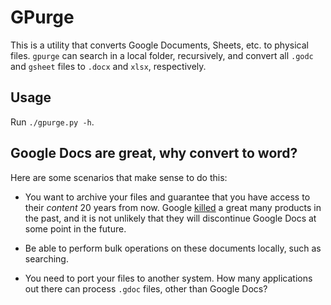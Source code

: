 # GPurge

This is a utility that converts Google Documents, Sheets, etc. to physical files. `gpurge` can search in a local folder, recursively, and convert all `.godc` and `gsheet` files to `.docx` and `xlsx`, respectively.

## Usage

Run `./gpurge.py -h`.

## Google Docs are great, why convert to word?

Here are some scenarios that make sense to do this:

- You want to archive your files and guarantee that you have access to their _content_ 20 years from now. Google [killed](https://en.wikipedia.org/wiki/List_of_Google_products) a great many products in the past, and it is not unlikely that they will discontinue Google Docs at some point in the future.   

- Be able to perform bulk operations on these documents locally, such as searching.

- You need to port your files to another system. How many applications out there can process `.gdoc` files, other than Google Docs? 
